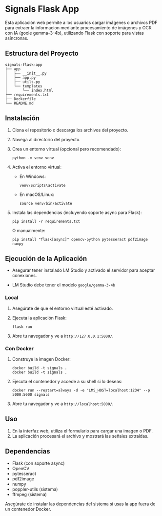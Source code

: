 # Signals Flask App

Esta aplicación web permite a los usuarios cargar imágenes o archivos PDF para extraer la informacion mediante procesamiento de imágenes y OCR con IA (goole gemma-3-4b), utilizando Flask con soporte para vistas asíncronas.

## Estructura del Proyecto

```
signals-flask-app
├── app
│   ├── __init__.py
│   ├── app.py
│   ├── utils.py
│   └── templates
│       └── index.html
├── requirements.txt
├── Dockerfile
└── README.md
```

## Instalación

1. Clona el repositorio o descarga los archivos del proyecto.
2. Navega al directorio del proyecto.
3. Crea un entorno virtual (opcional pero recomendado):

   ```
   python -m venv venv
   ```

4. Activa el entorno virtual:

   - En Windows:
     ```
     venv\Scripts\activate
     ```
   - En macOS/Linux:
     ```
     source venv/bin/activate
     ```

5. Instala las dependencias (incluyendo soporte async para Flask):

   ```
   pip install -r requirements.txt
   ```

   O manualmente:

   ```
   pip install "flask[async]" opencv-python pytesseract pdf2image numpy
   ```

## Ejecución de la Aplicación

 - Asegurar tener instalado LM Studio y activado el servidor para aceptar conexiones.

 - LM Studio debe tener el modelo ```google/gemma-3-4b```

### Local

1. Asegúrate de que el entorno virtual esté activado.
2. Ejecuta la aplicación Flask:

   ```
   flask run
   ```

3. Abre tu navegador y ve a `http://127.0.0.1:5000/`.

### Con Docker

1. Construye la imagen Docker:

   ```
   docker build -t signals .
   docker build -t signals .
   ```

2. Ejecuta el contenedor y accede a su shell si lo deseas:

   ```
   docker run --restart=always -d -e "LMS_HOST=localhost:1234" --p 5000:5000 signals
   ```

3. Abre tu navegador y ve a `http://localhost:5000/`.


## Uso

1. En la interfaz web, utiliza el formulario para cargar una imagen o PDF.
2. La aplicación procesará el archivo y mostrará las señales extraídas.

## Dependencias

- Flask (con soporte async)
- OpenCV
- pytesseract
- pdf2image
- numpy
- poppler-utils (sistema)
- ffmpeg (sistema)

Asegúrate de instalar las dependencias del sistema si usas la app fuera de un contenedor Docker.